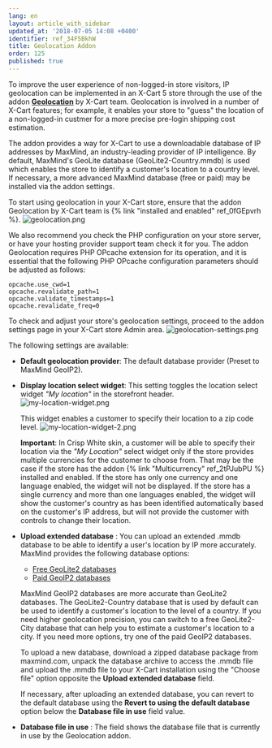 ```yaml
---
lang: en
layout: article_with_sidebar
updated_at: '2018-07-05 14:08 +0400'
identifier: ref_34F5BkhW
title: Geolocation Addon
order: 125
published: true
---
```

To improve the user experience of non-logged-in store visitors, IP geolocation can be implemented in an X-Cart 5 store through the use of the addon **[Geolocation](https://market.x-cart.com/addons/geolocation.html)** by X-Cart team. Geolocation is involved in a number of X-Cart features; for example, it enables your store to "guess" the location of a non-logged-in custmer for a more precise pre-login shipping cost estimation. 

The addon provides a way for X-Cart to use a downloadable database of IP addresses by MaxMind, an industry-leading provider of IP intelligence. By default, MaxMind's GeoLite database (GeoLite2-Country.mmdb) is used which enables the store to identify a customer's location to a country level. If necessary, a more advanced MaxMind database (free or paid) may be installed via the addon settings.   

To start using geolocation in your X-Cart store, ensure that the addon Geolocation by X-Cart team is {% link "installed and enabled" ref_0fGEpvrh %}. 
![geolocation.png]({{site.baseurl}}/attachments/ref_2tPJubPU/geolocation.png)

We also recommend you check the PHP configuration on your store server, or have your hosting provider support team check it for you. The addon Geolocation requires PHP OPcache extension for its operation, and it is essential that the following PHP OPcache configuration parameters should be adjusted as follows:

```
opcache.use_cwd=1
opcache.revalidate_path=1
opcache.validate_timestamps=1
opcache.revalidate_freq=0
```

To check and adjust your store's geolocation settings, proceed to the addon settings page in your X-Cart store Admin area.
![geolocation-settings.png]({{site.baseurl}}/attachments/ref_2tPJubPU/geolocation-settings.png)

The following settings are available:

* **Default geolocation provider**: The default database provider (Preset to MaxMind GeoIP2).

* **Display location select widget**: This setting toggles the location select widget _"My location"_ in the storefront header.  
    ![my-location-widget.png]({{site.baseurl}}/attachments/ref_34F5BkhW/my-location-widget.png)
    
    This widget enables a customer to specify their location to a zip code level. 
    ![my-location-widget-2.png]({{site.baseurl}}/attachments/ref_34F5BkhW/my-location-widget-2.png)
    
    **Important**:
    In Crisp White skin, a customer will be able to specify their location via the _"My Location"_ select widget only if the store provides multiple currencies for the customer to choose from. That may be the case if the store has the addon {% link "Multicurrency" ref_2tPJubPU %} installed and enabled. 
    If the store has only one currency and one language enabled, the widget will not be displayed.
    If the store has a single currency and more than one languages enabled, the widget will show the customer's country as has been identified automatically based on the customer's IP address, but will not provide the customer with controls to change their location. 
    
* **Upload extended database** : You can upload an extended .mmdb database to be able to identify a user's location by IP more accurately. 
    MaxMind provides the following database options:
    * [Free GeoLite2 databases](https://dev.maxmind.com/geoip/geoip2/geolite2/ "Geolocation Addon")
    * [Paid GeoIP2 databases](https://www.maxmind.com/en/geoip2-databases?%25refID=xcart%25 "Geolocation Addon")
    
    MaxMind GeoIP2 databases are more accurate than GeoLite2 databases. The GeoLite2-Country database that is used by default can be used to identify a customer's location to the level of a country. If you need higher geolocation precision, you can switch to a free GeoLite2-City database that can help you to estimate a customer's location to a city. If you need more options, try one of the paid GeoIP2 databases.
    
    To upload a new database, download a zipped database package from maxmind.com, unpack the database archive to access the .mmdb file and upload the .mmdb file to your X-Cart installation using the "Choose file" option opposite the **Upload extended database** field. 
      
    If necessary, after uploading an extended database, you can revert to the default database using the **Revert to using the default database** option below the **Database file in use** field value.
      
* **Database file in use** : The field shows the database file that is currently in use by the Geolocation addon.
